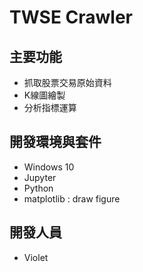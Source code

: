 # TWSE Crawler

## 主要功能
+ 抓取股票交易原始資料
+ K線圖繪製
+ 分析指標運算

## 開發環境與套件
+ Windows 10
+ Jupyter 
+ Python
+ matplotlib : draw figure

## 開發人員
+ Violet
